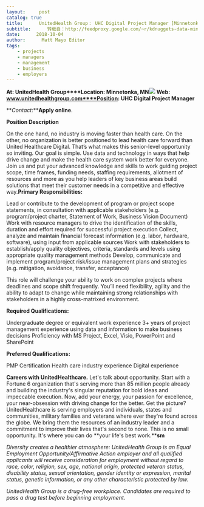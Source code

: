 ```yaml
---
layout:     post
catalog: true
title:      UnitedHealth Group： UHC Digital Project Manager [Minnetonka, MN]
subtitle:      转载自：http://feedproxy.google.com/~r/kdnuggets-data-mining-analytics/~3/qhkm_Uhe8AQ/10-04-unitedhealth-group-uhc-digital-project-manager.html
date:      2018-10-04
author:      Matt Mayo Editor
tags:
    - projects
    - managers
    - management
    - business
    - employers
---
```


**At: UnitedHealth Group****Location: Minnetonka, MN**![](https://www.unitedhealthgroup.com/etc/designs/unitedhealthgroup/clientlibs/main/images/uhg-logo.png)
**Web: www.unitedhealthgroup.com****Position: UHC Digital Project Manager**

**_Contact_:****Apply online**.

**Position Description**

On the one hand, no industry is moving faster than health care. On the other, no organization is better positioned to lead health care forward than United Healthcare Digital. That’s what makes this senior-level opportunity so inviting. Our goal is simple. Use data and technology in ways that help drive change and make the health care system work better for everyone. Join us and put your advanced knowledge and skills to work guiding project scope, time frames, funding needs, staffing requirements, allotment of resources and more as you help leaders of key business areas build solutions that meet their customer needs in a competitive and effective way.**Primary Responsibilities:**

Lead or contribute to the development of program or project scope statements, in consultation with applicable stakeholders (e.g. program/project charter, Statement of Work, Business Vision Document)
Work with resource managers to drive the identification of the skills, duration and effort required for successful project execution
Collect, analyze and maintain financial forecast information (e.g. labor, hardware, software), using input from applicable sources
Work with stakeholders to establish/apply quality objectives, criteria, standards and levels using appropriate quality management methods
Develop, communicate and implement program/project risk/issue management plans and strategies (e.g. mitigation, avoidance, transfer, acceptance)

This role will challenge your ability to work on complex projects where deadlines and scope shift frequently. You’ll need flexibility, agility and the ability to adapt to change while maintaining strong relationships with stakeholders in a highly cross-matrixed environment.

**Required Qualifications:**

Undergraduate degree or equivalent work experience
3+ years of project management experience using data and information to make business decisions
Proficiency with MS Project, Excel, Visio, PowerPoint and SharePoint

**Preferred Qualifications:**

PMP Certification
Health care industry experience
Digital experience

**Careers with UnitedHealthcare.** Let's talk about opportunity. Start with a Fortune 6 organization that's serving more than 85 million people already and building the industry's singular reputation for bold ideas and impeccable execution. Now, add your energy, your passion for excellence, your near-obsession with driving change for the better. Get the picture? UnitedHealthcare is serving employers and individuals, states and communities, military families and veterans where ever they're found across the globe. We bring them the resources of an industry leader and a commitment to improve their lives that's second to none. This is no small opportunity. It's where you can do **your life's best work.****sm**

*Diversity creates a healthier atmosphere: UnitedHealth Group is an Equal Employment Opportunity/Affirmative Action employer and all qualified applicants will receive consideration for employment without regard to race, color, religion, sex, age, national origin, protected veteran status, disability status, sexual orientation, gender identity or expression, marital status, genetic information, or any other characteristic protected by law.*

*UnitedHealth Group is a drug-free workplace. Candidates are required to pass a drug test before beginning employment.*
